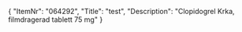 {
  "ItemNr": "064292",
  "Title": "test",
  "Description": "Clopidogrel Krka, filmdragerad tablett 75 mg"
}